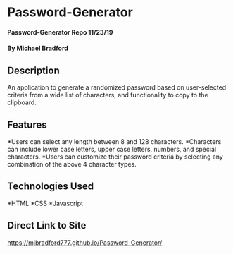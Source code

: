 # Password-Generator

#### Password-Generator Repo 11/23/19

#### By Michael Bradford

## Description
An application to generate a randomized password based on user-selected criteria from a wide list of characters, and functionality to copy to the clipboard.

## Features
*Users can select any length between 8 and 128 characters.
*Characters can include lower case letters, upper case letters, numbers, and special characters.
*Users can customize their password criteria by selecting any combination of the above 4 character types.

## Technologies Used
*HTML
*CSS
*Javascript

## Direct Link to Site
https://mjbradford777.github.io/Password-Generator/